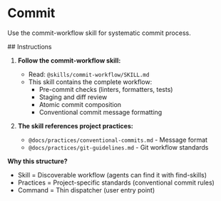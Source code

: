 # Commit

Use the commit-workflow skill for systematic commit process.

<instructions>
## Instructions

1. **Follow the commit-workflow skill:**
   - Read: `@skills/commit-workflow/SKILL.md`
   - This skill contains the complete workflow:
     - Pre-commit checks (linters, formatters, tests)
     - Staging and diff review
     - Atomic commit composition
     - Conventional commit message formatting

2. **The skill references project practices:**
   - `@docs/practices/conventional-commits.md` - Message format
   - `@docs/practices/git-guidelines.md` - Git workflow standards

**Why this structure?**
- Skill = Discoverable workflow (agents can find it with find-skills)
- Practices = Project-specific standards (conventional commit rules)
- Command = Thin dispatcher (user entry point)
</instructions>

